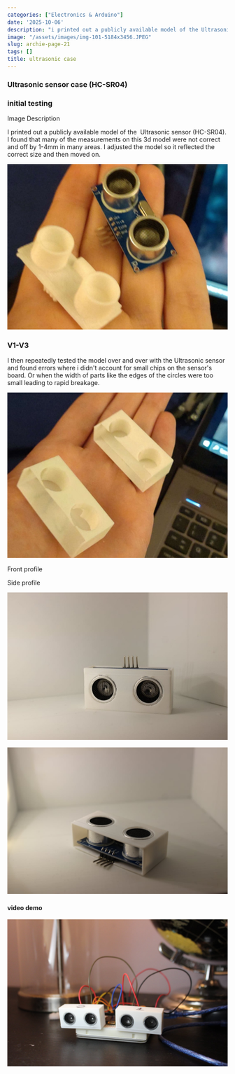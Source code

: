 ```yaml
---
categories: ["Electronics & Arduino"]
date: '2025-10-06'
description: "i printed out a publicly available model of the Ultrasonic sensor (HC-SR04)."
image: "/assets/images/img-101-5184x3456.JPEG"
slug: archie-page-21
tags: []
title: ultrasonic case
---
```



### Ultrasonic sensor case (HC-SR04)




### initial testing


Image Description


I printed out a publicly available model of the  Ultrasonic sensor (HC-SR04). I found that many of the measurements on this 3d model were not correct and off by 1-4mm in many areas. I adjusted the model so it reflected the correct size and then moved on.


![Mobirise Website Builder](/assets/images/3dcc430a-5a55-40d8-9fcd-ff6d9e96b571-1076x2511.JPEG)




### V1-V3


I then repeatedly tested the model over and over with the Ultrasonic sensor and found errors where i didn't account for small chips on the sensor's board. Or when the width of parts like the edges of the circles were too small leading to rapid breakage.


![Mobirise Website Builder](/assets/images/9e23c34d-e48b-40ac-a6a4-f8e747aa5f5f-1076x2511.JPEG)




Front profile


Side profile


![Mobirise Website Builder](/assets/images/img-101-1076x717.JPEG)


![Mobirise Website Builder](/assets/images/img-100-1076x717.jpg)




#### video demo




![Mobirise Website Builder](/assets/images/img-102-1836x1224.jpg)


